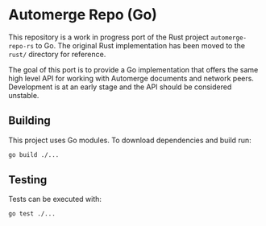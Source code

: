 # Automerge Repo (Go)

This repository is a work in progress port of the Rust project
`automerge-repo-rs` to Go. The original Rust implementation has
been moved to the `rust/` directory for reference.

The goal of this port is to provide a Go implementation that offers
the same high level API for working with Automerge documents and
network peers. Development is at an early stage and the API should be
considered unstable.

## Building

This project uses Go modules. To download dependencies and build run:

```bash
go build ./...
```

## Testing

Tests can be executed with:

```bash
go test ./...
```

